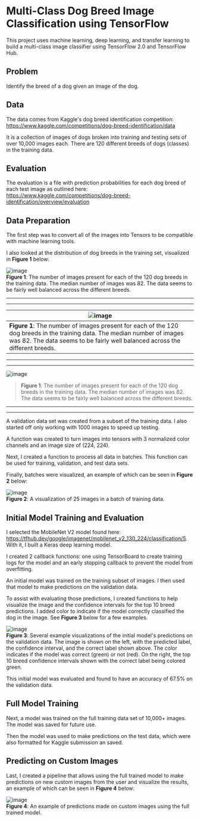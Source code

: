 # Multi-Class Dog Breed Image Classification using TensorFlow

This project uses machine learning, deep learning, and transfer learning to build a multi-class image classifier using TensorFlow 2.0 and TensorFlow Hub.

## Problem

Identify the breed of a dog given an image of the dog.

## Data

The data comes from Kaggle's dog breed identification competition: https://www.kaggle.com/competitions/dog-breed-identification/data

It is a collection of images of dogs broken into training and testing sets of over 10,000 images each. There are 120 different breeds of dogs (classes) in the training data.

## Evaluation

The evaluation is a file with prediction probabilities for each dog breed of each test image as outlined here: https://www.kaggle.com/competitions/dog-breed-identification/overview/evaluation

## Data Preparation

The first step was to convert all of the images into Tensors to be compatible with machine learning tools.

I also looked at the distribution of dog breeds in the training set, visualized in **Figure 1** below:

![image](https://github.com/nwferreri/dog-breed-image-classification/assets/112211174/8defd95d-f8c7-47da-94a3-8e83fcf2a9f9)<br>
**Figure 1**: The number of images present for each of the 120 dog breeds in the training data. The median number of images was 82. The data seems to be fairly well balanced across the different breeds.


---
---

| ![image](https://github.com/nwferreri/dog-breed-image-classification/assets/112211174/8defd95d-f8c7-47da-94a3-8e83fcf2a9f9) |
| --- |
| **Figure 1**: The number of images present for each of the 120 dog breeds in the training data. The median number of images was 82. The data seems to be fairly well balanced across the different breeds. |

---
---

![image](https://github.com/nwferreri/dog-breed-image-classification/assets/112211174/8defd95d-f8c7-47da-94a3-8e83fcf2a9f9)
> **Figure 1**: The number of images present for each of the 120 dog breeds in the training data. The median number of images was 82. The data seems to be fairly well balanced across the different breeds.

---
---

A validation data set was created from a subset of the training data. I also started off only working with 1000 images to speed up testing.

A function was created to turn images into tensors with 3 normalized color channels and an image size of (224, 224).

Next, I created a function to process all data in batches. This function can be used for training, validation, and test data sets.

Finally, batches were visualized, an example of which can be seen in **Figure 2** below:

![image](https://github.com/nwferreri/dog-breed-image-classification/assets/112211174/f277d91d-ea5e-420b-8d98-2426bfce117b)<br>
**Figure 2**: A visualization of 25 images in a batch of training data.

## Initial Model Training and Evaluation

I selected the MobileNet V2 model found here: https://tfhub.dev/google/imagenet/mobilenet_v2_130_224/classification/5. With it, I built a Keras deep learning model.

I created 2 callback functions: one using TensorBoard to create training logs for the model and an early stopping callback to prevent the model from overfitting.

An initial model was trained on the training subset of images. I then used that model to make predictions on the validation data.

To assist with evaluating those predictions, I created functions to help visualize the image and the confidence intervals for the top 10 breed predictions. I added color to indicate if the model correctly classified the dog in the image. See **Figure 3** below for a few examples.

![image](https://github.com/nwferreri/dog-breed-image-classification/assets/112211174/ceb08e6b-4c43-4957-8020-f198d82b0bdd)<br>
**Figure 3**: Several example visualizations of the initial model's predictions on the validation data. The image is shown on the left, with the predicted label, the confidence interval, and the correct label shown above. The color indicates if the model was correct (green) or not (red). On the right, the top 10 breed confidence intervals shown with the correct label being colored green.

This initial model was evaluated and found to have an accuracy of 67.5% on the validation data.

## Full Model Training

Next, a model was trained on the full training data set of 10,000+ images. The model was saved for future use.

Then the model was used to make predictions on the test data, which were also formatted for Kaggle submission an saved.

## Predicting on Custom Images

Last, I created a pipeline that allows using the full trained model to make predictions on new custom images from the user and visualize the results, an example of which can be seen in **Figure 4** below:

![image](https://github.com/nwferreri/dog-breed-image-classification/assets/112211174/d6cf67c0-12dc-4ecd-9d92-2d6c9342f027)<br>
**Figure 4**: An example of predictions made on custom images using the full trained model.
